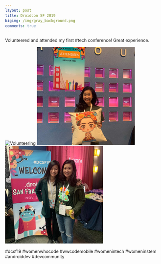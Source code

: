 ```yaml
--- 
layout: post 
title: Droidcon SF 2019
bigimg: /img/gray_background.png
comments: true 
---
```


Volunteered and attended my first #tech conference! Great experience. 

<img src="//img/posts/201911/droidconsf.png" alt="Volunteering" width="320px"> <img src="/img/posts/201911/droidconsf1.jpg" alt="Volunteering" width="320px"> <img src="/img/posts/201911/droidconsf2.jpg" alt="Attending Droidcon SF with my sister" width="320px"> 

#dcsf19 #womenwhocode #wwcodemobile #womenintech #womeninstem #androiddev #devcommunity
